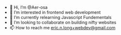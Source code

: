 - 👋 Hi, I’m @Aer-osa
- 👀 I’m interested in frontend web development
- 🌱 I’m currently relearning Javascript Fundementals
- 💞️ I’m looking to collaborate on building nifty websites
- 📫 How to reach me eric.n.long+webdev@gmail.com

<!---
Aer-osa/Aer-osa is a ✨ special ✨ repository because its `README.md` (this file) appears on your GitHub profile.
You can click the Preview link to take a look at your changes.
--->
